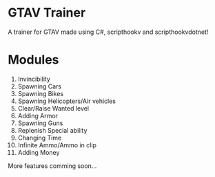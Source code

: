
# GTAV Trainer

A trainer for GTAV made using C#, scripthookv and scripthookvdotnet!

# Modules

1. Invincibility
2. Spawning Cars
3. Spawning Bikes
4. Spawning Helicopters/Air vehicles
5. Clear/Raise Wanted level
6. Adding Armor
7. Spawning Guns
8. Replenish Special ability
9. Changing Time
10. Infinite Ammo/Ammo in clip
11. Adding Money

More features comming soon...

